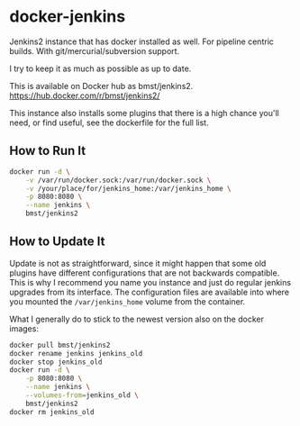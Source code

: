 # docker-jenkins

Jenkins2 instance that has docker installed as well. For pipeline centric builds.
With git/mercurial/subversion support.

I try to keep it as much as possible as up to date.

This is available on Docker hub as bmst/jenkins2.
https://hub.docker.com/r/bmst/jenkins2/

This instance also installs some plugins that there is a high chance you'll need, or find useful, see the dockerfile for the full list.

## How to Run It

```sh
docker run -d \
    -v /var/run/docker.sock:/var/run/docker.sock \
    -v /your/place/for/jenkins_home:/var/jenkins_home \
    -p 8080:8080 \
    --name jenkins \
    bmst/jenkins2
```

## How to Update It

Update is not as straightforward, since it might happen that some old plugins have different configurations that are not backwards compatible. This is why I recommend you name you instance and just do regular jenkins upgrades from its interface. The configuration files are available into where you mounted the `/var/jenkins_home` volume from the container.

What I generally do to stick to the newest version also on the docker images:

```sh
docker pull bmst/jenkins2
docker rename jenkins jenkins_old
docker stop jenkins_old
docker run -d \
    -p 8080:8080 \
    --name jenkins \
    --volumes-from=jenkins_old \
    bmst/jenkins2
docker rm jenkins_old
```

